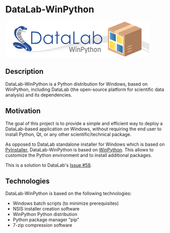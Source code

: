 DataLab-WinPython
=================

![DataLab-WinPython](https://raw.githubusercontent.com/DataLab-Platform/DataLab-WinPython/main/resources/DataLab-WinPython.png)

Description
-----------

DataLab-WinPython is a Python distribution for Windows, based on WinPython, 
including DataLab (the open-source platform for scientific data analysis) and
its dependencies.

Motivation
----------

The goal of this project is to provide a simple and efficient way to deploy
a DataLab-based application on Windows, without requiring the end user to
install Python, Qt, or any other scientific/technical package.

As opposed to DataLab standalone installer for Windows which is based on 
[PyInstaller](https://www.pyinstaller.org/), DataLab-WinPython is based on 
[WinPython](https://winpython.github.io/). This allows to customize the
Python environment and to install additional packages.

This is a solution to DataLab's [Issue #58](https://github.com/DataLab-Platform/DataLab/issues/58).

Technologies
------------

DataLab-WinPython is based on the following technologies:

* Windows batch scripts (to minimize prerequisites)
* NSIS installer creation software
* WinPython Python distribution
* Python package manager "pip"
* 7-zip compression software
